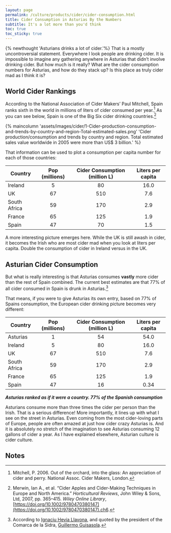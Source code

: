 ```yaml
---
layout: page
permalink: /culture/products/cider/cider-consumption.html
title: Cider Consumption in Asturias By the Numbers
subtitle: It's a lot more than you'd think
toc: true
toc_sticky: true
---
```

{% newthought 'Asturians drinks a lot of cider.'%} That is a mostly uncontroversial statement. Everywhere I look people are drinking cider. It is impossible to imagine any gathering anywhere in Asturias that didn’t involve drinking cider. But how much is it really? What are the cider consumption numbers for Asturias, and how do they stack up? Is this place as truly cider mad as I think it is? 

## World Cider Rankings

According to the National Association of Cider Makers’ Paul Mitchell, Spain ranks sixth in the world in millions of liters of cider consumed per year.[^1] As you can see below, Spain is one of the Big Six cider drinking countries.[^2]

{% maincolumn 'assets/images/cider/1-Cider-production-consumption-and-trends-by-country-and-region-Total-estimated-sales.png' 'Cider production/consumption and trends by country and region. Total estimated sales value worldwide in 2005 were more than US$ 3 billion.' %}

That information can be used to plot a consumption per capita number for each of those countries:

| **Country**  | **Pop (millions)** | **Cider Consumption (million L)** | **Liters per capita** |
|------------|:------------------:|:---------------------------------:|:---------------------:|
| Ireland      | 5                  | 80                                | 16.0                  |
| UK           | 67                 | 510                               | 7.6                   |
| South Africa | 59                 | 170                               | 2.9                   |
| France       | 65                 | 125                               | 1.9                   |
| Spain        | 47                 | 70                                | 1.5                   |


A more interesting picture emerges here. While the UK is still awash in cider, it becomes the Irish who are most cider mad when you look at liters per capita. Double the consumption of cider in Ireland versus in the UK.

## Asturian Cider Consumption

But what is really interesting is that Asturias consumes **vastly** more cider than the rest of Spain combined. The current best estimates are that 77% of all cider consumed in Spain is drunk in Asturias.[^3]

That means, if you were to give Asturias its own entry, based on 77% of Spains consumption, the European cider drinking picture becomes very different:

| **Country**  | **Pop (millions)** | **Cider Consumption (million L)** | **Liters per capita** |
|-------------|:------------------:|:---------------------------------:|:---------------------:|
| Asturias     | 1                  | 54                                | 54.0                  |
| Ireland      | 5                  | 80                                | 16.0                  |
| UK           | 67                 | 510                               | 7.6                   |
| South Africa | 59                 | 170                               | 2.9                   |
| France       | 65                 | 125                               | 1.9                   |
| Spain        | 47                 | 16                                | 0.34                  |

***Asturias ranked as if it were a country. 77% of the Spanish consumption***

Asturians consume more than three times the cider per person than the Irish. That is a serious difference! More importantly, it lines up with what I see on the street in Asturias. Even coming from the most cider-loving parts of Europe, people are often amazed at just how cider crazy Asturias is. And it is absolutely no stretch of the imagination to see Asturias consuming 12 gallons of cider a year. As I have explained elsewhere, Asturian culture is cider culture.

## Notes

[^1]: Mitchell, P. 2006. Out of the orchard, into the glass: An appreciation of cider and perry. National Assoc. Cider Makers, London.
[^2]: Merwin, Ian A., et al. “Cider Apples and Cider-Making Techniques in Europe and North America.” _Horticultural Reviews_, John Wiley & Sons, Ltd, 2007, pp. 365–415. _Wiley Online Library_, [https://doi.org/10.1002/9780470380147](https://doi.org/10.1002/9780470380147).ch6.
[^3]: According to [Ignaciu Hevia Llavona](https://dialnet.unirioja.es/servlet/autor?codigo=984156), and quoted by the president of the Comarca de la Sidra, [Guillermo Guisasola](https://www.whetstonemagazine.com/journal/in-asturias-cider-is-not-just-a-beverage-in-a-bottle).